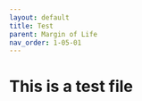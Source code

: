 ```yaml
---
layout: default
title: Test
parent: Margin of Life
nav_order: 1-05-01
---
```


# This is a test file